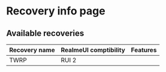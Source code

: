 # Recovery info page

## Available recoveries

| Recovery name | RealmeUI comptibility | Features |
| ------------- | --------------------- | -------- |
| TWRP          | RUI 2                 |
